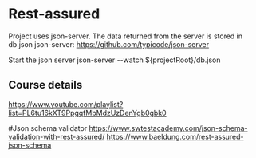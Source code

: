 # Rest-assured
Project uses json-server. The data returned from the server is stored in db.json
json-server:
https://github.com/typicode/json-server

Start the json server 
json-server --watch ${projectRoot}/db.json

## Course details
https://www.youtube.com/playlist?list=PL6tu16kXT9PpgqfMbMdzUzDenYgb0gbk0

#Json schema validator
https://www.swtestacademy.com/json-schema-validation-with-rest-assured/
https://www.baeldung.com/rest-assured-json-schema
